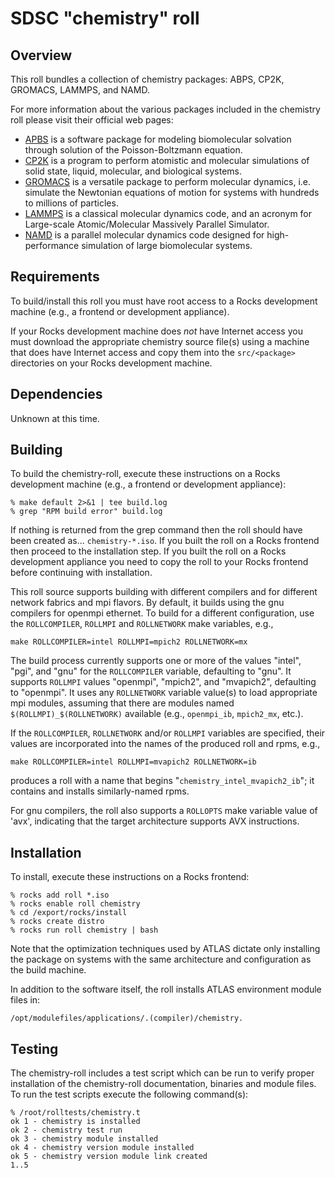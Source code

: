 # SDSC "chemistry" roll

## Overview

This roll bundles a collection of chemistry packages: ABPS, CP2K, GROMACS,
LAMMPS, and NAMD. 

For more information about the various packages included in the chemistry roll please visit their official web pages:

- <a href="http://www.poissonboltzmann.org/apbs/" target="_blank">APBS</a> is a software package for modeling biomolecular solvation through solution of the Poisson-Boltzmann equation.
- <a href="http://www.cp2k.org" target="_blank">CP2K</a> is a program to perform atomistic and molecular simulations of solid state, liquid, molecular, and biological systems.
- <a href="http://www.gromacs.org" target="_blank">GROMACS</a> is a versatile package to perform molecular dynamics, i.e. simulate the Newtonian equations of motion for systems with hundreds to millions of particles.
- <a href="http://lammps.sandia.gov" target="_blank">LAMMPS</a> is a classical molecular dynamics code, and an acronym for Large-scale Atomic/Molecular Massively Parallel Simulator.
- <a href="http://www.ks.uiuc.edu/Research/namd/" target="_blank">NAMD</a> is a parallel molecular dynamics code designed for high-performance simulation of large biomolecular systems.


## Requirements

To build/install this roll you must have root access to a Rocks development machine (e.g., a frontend or development appliance).

If your Rocks development machine does *not* have Internet access you must download the appropriate chemistry source file(s) using a machine that does have Internet access and copy them into the `src/<package>` directories on your Rocks development machine.


## Dependencies

Unknown at this time.


## Building

To build the chemistry-roll, execute these instructions on a Rocks development machine (e.g., a frontend or development appliance):

```shell
% make default 2>&1 | tee build.log
% grep "RPM build error" build.log
```

If nothing is returned from the grep command then the roll should have been created as... `chemistry-*.iso`. If you built the roll on a Rocks frontend then proceed to the installation step. If you built the roll on a Rocks development appliance you need to copy the roll to your Rocks frontend before continuing with installation.

This roll source supports building with different compilers and for different
network fabrics and mpi flavors.  By default, it builds using the gnu compilers
for openmpi ethernet.  To build for a different configuration, use the
`ROLLCOMPILER`, `ROLLMPI` and `ROLLNETWORK` make variables, e.g.,

```shell
make ROLLCOMPILER=intel ROLLMPI=mpich2 ROLLNETWORK=mx 
```

The build process currently supports one or more of the values "intel", "pgi",
and "gnu" for the `ROLLCOMPILER` variable, defaulting to "gnu".  It supports
`ROLLMPI` values "openmpi", "mpich2", and "mvapich2", defaulting to "openmpi".
It uses any `ROLLNETWORK` variable value(s) to load appropriate mpi modules,
assuming that there are modules named `$(ROLLMPI)_$(ROLLNETWORK)` available (e.g., `openmpi_ib`, `mpich2_mx`, etc.).

If the `ROLLCOMPILER`, `ROLLNETWORK` and/or `ROLLMPI` variables are specified, their values are incorporated into the names of the produced roll and rpms, e.g.,

```shell
make ROLLCOMPILER=intel ROLLMPI=mvapich2 ROLLNETWORK=ib
```
produces a roll with a name that begins "`chemistry_intel_mvapich2_ib`"; it
contains and installs similarly-named rpms.

For gnu compilers, the roll also supports a `ROLLOPTS` make variable value of
'avx', indicating that the target architecture supports AVX instructions.


## Installation

To install, execute these instructions on a Rocks frontend:

```shell
% rocks add roll *.iso
% rocks enable roll chemistry
% cd /export/rocks/install
% rocks create distro
% rocks run roll chemistry | bash
```

Note that the optimization techniques used by ATLAS dictate only installing
the package on systems with the same architecture and configuration as the
build machine.

In addition to the software itself, the roll installs ATLAS environment module
files in:

```shell
/opt/modulefiles/applications/.(compiler)/chemistry.
```


## Testing

The chemistry-roll includes a test script which can be run to verify proper installation of the chemistry-roll documentation, binaries and module files. To run the test scripts execute the following command(s):

```shell
% /root/rolltests/chemistry.t 
ok 1 - chemistry is installed
ok 2 - chemistry test run
ok 3 - chemistry module installed
ok 4 - chemistry version module installed
ok 5 - chemistry version module link created
1..5
```
